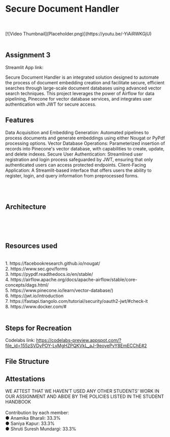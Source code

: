 
# Secure Document Handler
<br>
<br>
[![Video Thumbnail](Placeholder.png)](https://youtu.be/-YiAiRWKGjU)

<br>
<br>



## Assignment 3
Streamlit App link: 
<br>

Secure Document Handler  is an integrated solution designed to automate the process of document embedding creation and facilitate secure, efficient searches through large-scale document databases using advanced vector search techniques. This project leverages the power of Airflow for data pipelining, Pinecone for vector database services, and integrates user authentication with JWT for secure access.

## Features

Data Acquisition and Embedding Generation: Automated pipelines to process documents and generate embeddings using either Nougat or PyPdf processing options.
Vector Database Operations: Parameterized insertion of records into Pinecone's vector database, with capabilities to create, update, and delete indexes.
Secure User Authentication: Streamlined user registration and login process safeguarded by JWT, ensuring that only authenticated users can access protected endpoints.
Client-Facing Application: A Streamlit-based interface that offers users the ability to register, login, and query information from preprocessed forms.


<br>
<br>

## Architecture

<br>
<br>
<br>


## Resources used
<br>
1. https://facebookresearch.github.io/nougat/  <br>
2. https://www.sec.gov/forms  <br>
3. https://pypdf.readthedocs.io/en/stable/  <br>
4. https://airflow.apache.org/docs/apache-airflow/stable/core-concepts/dags.html/ <br>
5. https://www.pinecone.io/learn/vector-database/) <br>
6. https://jwt.io/introduction <br>
7. https://fastapi.tiangolo.com/tutorial/security/oauth2-jwt/#check-it <br>
8. https://www.docker.com/#<br>
<br>

## Steps for Recreation

Codelabs link: https://codelabs-preview.appspot.com/?file_id=155zSVDyPOY-LyMgHZPQKVkL_aJ-9eoyePvY8EmECChE#2 <br>


## File Structure

## Attestations
WE ATTEST THAT WE HAVEN’T USED ANY OTHER STUDENTS’ WORK IN OUR ASSIGNMENT AND ABIDE BY THE POLICIES LISTED IN THE STUDENT HANDBOOK<br>
<br>
Contribution by each member:<br>
● Anamika Bharali: 33.3%<br>
● Saniya Kapur: 33.3%<br>
● Shruti Suresh Mundargi: 33.3%<br>
